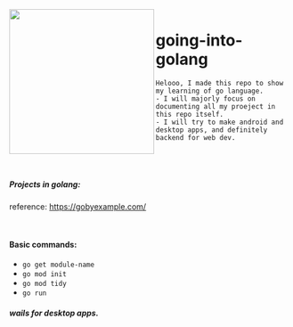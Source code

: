 <img align="left" style="width:260px" src="https://media.tenor.com/60-jjmqKO3cAAAAi/go-girl.gif" width="288px">
 
 # going-into-golang
    Helooo, I made this repo to show my learning of go language.
    - I will majorly focus on documenting all my proeject in this repo itself.
    - I will try to make android and desktop apps, and definitely backend for web dev.
<br>
<br>

##### Projects in golang:

reference: https://gobyexample.com/

<br>

#### Basic commands:

- `go get module-name`
- `go mod init`
- `go mod tidy`
- `go run`

##### wails for desktop apps.
